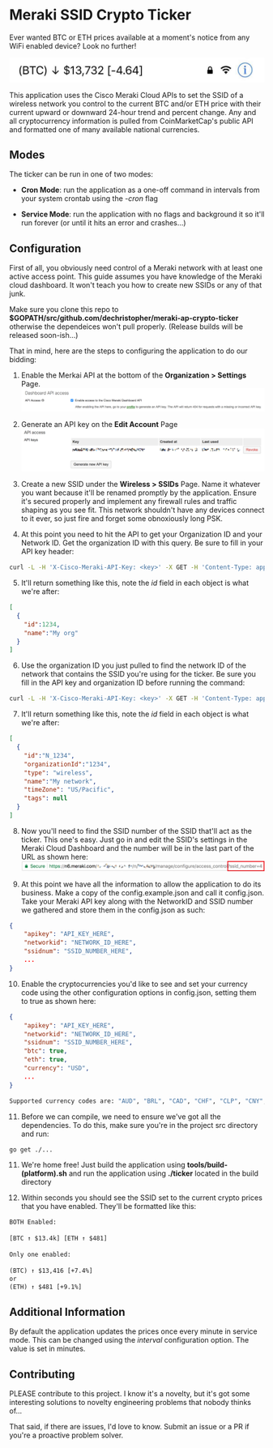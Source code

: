 # Meraki SSID Crypto Ticker

Ever wanted BTC or ETH prices available at a moment's notice from any WiFi enabled device? Look no further!

![alt text](img/header.jpg "HEADER")

This application uses the Cisco Meraki Cloud APIs to set the SSID of a wireless network you control to the current BTC and/or ETH price with their current upward or downward 24-hour trend and percent change. Any and all cryptocurrency information is pulled from CoinMarketCap's public API and formatted one of many available national currencies.

## Modes

The ticker can be run in one of two modes:

- **Cron Mode**: run the application as a one-off command in intervals from your system crontab using the *-cron* flag

- **Service Mode**: run the application with no flags and background it so it'll run forever (or until it hits an error and crashes...)

## Configuration

First of all, you obviously need control of a Meraki network with at least one active access point. This guide assumes you have knowledge of the Meraki cloud dashboard. It won't teach you how to create new SSIDs or any of that junk.

Make sure you clone this repo to **$GOPATH/src/github.com/dechristopher/meraki-ap-crypto-ticker** otherwise the dependeices won't pull properly. (Release builds will be released soon-ish...)

That in mind, here are the steps to configuring the application to do our bidding:

1. Enable the Merkai API at the bottom of the **Organization > Settings** Page.
![alt text](img/apienable.png "Enable API")

2. Generate an API key on the **Edit Account** Page
![alt text](img/apikey.png "Enable API")

3. Create a new SSID under the **Wireless > SSIDs** Page. Name it whatever you want because it'll be renamed promptly by the application. Ensure it's secured properly and implement any firewall rules and traffic shaping as you see fit. This network shouldn't have any devices connect to it ever, so just fire and forget some obnoxiously long PSK.

4. At this point you need to hit the API to get your Organization ID and your Network ID. Get the organization ID with this query. Be sure to fill in your API key header:

```bash
curl -L -H 'X-Cisco-Meraki-API-Key: <key>' -X GET -H 'Content-Type: application/json' 'https://api.meraki.com/api/v0/organizations'
```

5. It'll return something like this, note the *id* field in each object is what we're after:

```json
[
  {
    "id":1234,
    "name":"My org"
  }
]
```

6. Use the organization ID you just pulled to find the network ID of the network that contains the SSID you're using for the ticker. Be sure you fill in the API key and organization ID before running the command:

```bash
curl -L -H 'X-Cisco-Meraki-API-Key: <key>' -X GET -H 'Content-Type: application/json' 'https://api.meraki.com/api/v0/organizations/[organizationId]
```

7. It'll return something like this, note the *id* field in each object is what we're after:

```json
[
  {
    "id":"N_1234",
    "organizationId":"1234",
    "type": "wireless",
    "name":"My network",
    "timeZone": "US/Pacific",
    "tags": null
  }
]
```

8. Now you'll need to find the SSID number of the SSID that'll act as the ticker. This one's easy. Just go in and edit the SSID's settings in the Meraki Cloud Dashboard and the number will be in the last part of the URL as shown here:
![alt text](img/url.png "Enable API")

9. At this point we have all the information to allow the application to do its business. Make a copy of the config.example.json and call it config.json. Take your Meraki API key along with the NetworkID and SSID number we gathered and store them in the config.json as such:

```json
{
    "apikey": "API_KEY_HERE",
    "networkid": "NETWORK_ID_HERE",
    "ssidnum": "SSID_NUMBER_HERE",
    ...
}
```

10. Enable the cryptocurrencies you'd like to see and set your currency code using the other configuration options in config.json, setting them to true as shown here:

```json
{
    "apikey": "API_KEY_HERE",
    "networkid": "NETWORK_ID_HERE",
    "ssidnum": "SSID_NUMBER_HERE",
    "btc": true,
    "eth": true,
    "currency": "USD",
    ...
}
```

```bash
Supported currency codes are: "AUD", "BRL", "CAD", "CHF", "CLP", "CNY", "CZK", "DKK", "EUR", "GBP", "HKD", "HUF", "IDR", "ILS", "INR", "JPY", "KRW", "MXN", "MYR", "NOK", "NZD", "PHP", "PKR", "PLN", "RUB", "SEK", "SGD", "THB", "TRY", "TWD", "ZAR"
```

11. Before we can compile, we need to ensure we've got all the dependencies. To do this, make sure you're in the project src directory and run:

```bash
go get ./...
```

11. We're home free! Just build the application using **tools/build-(platform).sh** and run the application using **./ticker** located in the build directory

12. Within seconds you should see the SSID set to the current crypto prices that you have enabled. They'll be formatted like this:

```text
BOTH Enabled:

[BTC ↑ $13.4k] [ETH ↑ $481]

Only one enabled:

(BTC) ↑ $13,416 [+7.4%]
or
(ETH) ↑ $481 [+9.1%]
```

## Additional Information

By default the application updates the prices once every minute in service mode. This can be changed using the *interval* configuration option. The value is set in minutes.

## Contributing

PLEASE contribute to this project. I know it's a novelty, but it's got some interesting solutions to novelty engineering problems that nobody thinks of...

That said, if there are issues, I'd love to know. Submit an issue or a PR if you're a proactive problem solver.